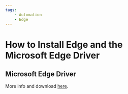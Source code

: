 ```yaml
---
tags:
    - Automation
    - Edge
---
```


# How to Install Edge and the Microsoft Edge Driver

## Microsoft Edge Driver
More info and download [here](https://developer.microsoft.com/en-us/microsoft-edge/tools/webdriver/).
